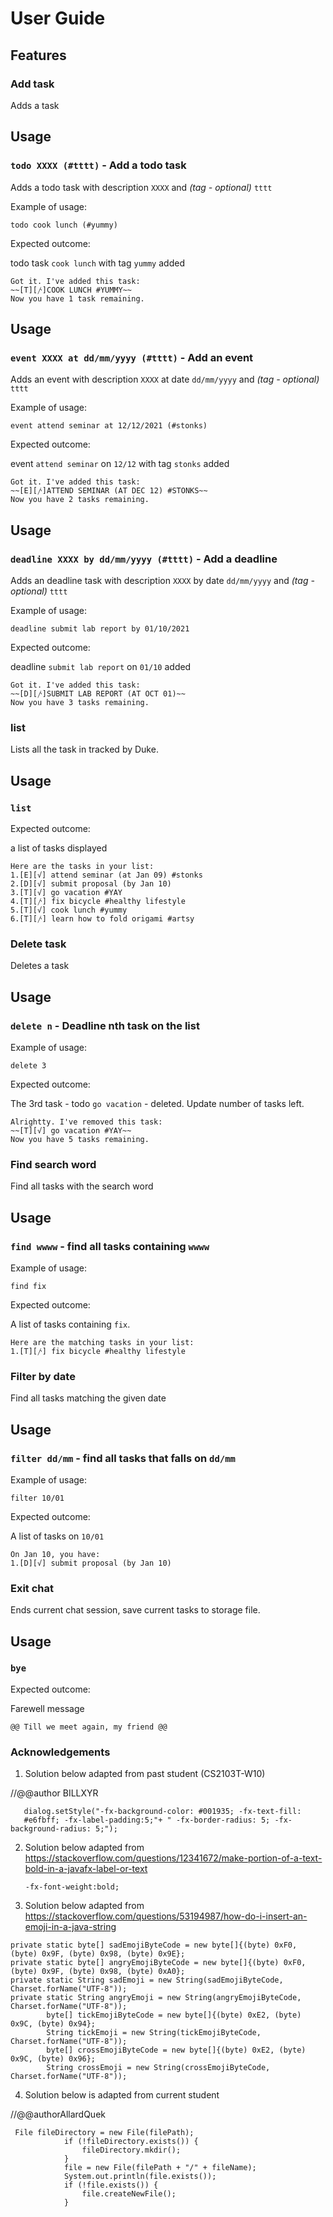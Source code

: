 # User Guide

## Features

### Add task

Adds a task

## Usage

### `todo XXXX (#tttt)` - Add a todo task

Adds a todo task with description `XXXX` and _(tag - optional)_ `tttt`

Example of usage: 

`todo cook lunch (#yummy)`

Expected outcome:

todo task `cook lunch` with tag `yummy` added

```
Got it. I've added this task:
~~[T][𐤕]COOK LUNCH #YUMMY~~ 
Now you have 1 task remaining.
```

## Usage

### `event XXXX at dd/mm/yyyy (#tttt)` - Add an event

Adds an event with description `XXXX` at date `dd/mm/yyyy` and _(tag - optional)_ `tttt`

Example of usage:

`event attend seminar at 12/12/2021 (#stonks)`

Expected outcome:

event `attend seminar` on `12/12` with tag `stonks` added

```
Got it. I've added this task:
~~[E][𐤕]ATTEND SEMINAR (AT DEC 12) #STONKS~~
Now you have 2 tasks remaining.
```

## Usage

### `deadline XXXX by dd/mm/yyyy (#tttt)` - Add a deadline

Adds an deadline task with description `XXXX` by date `dd/mm/yyyy` and _(tag - optional)_ `tttt`

Example of usage:

`deadline submit lab report by 01/10/2021`

Expected outcome:

deadline `submit lab report` on `01/10` added

```
Got it. I've added this task:
~~[D][𐤕]SUBMIT LAB REPORT (AT OCT 01)~~
Now you have 3 tasks remaining.
```

### list

Lists all the task in tracked by Duke.

## Usage

### `list`

Expected outcome:

a list of tasks displayed

```
Here are the tasks in your list:
1.[E][√] attend seminar (at Jan 09) #stonks
2.[D][√] submit proposal (by Jan 10)
3.[T][√] go vacation #YAY
4.[T][𐤕] fix bicycle #healthy lifestyle
5.[T][√] cook lunch #yummy
6.[T][𐤕] learn how to fold origami #artsy
```

### Delete task

Deletes a task 

## Usage

### `delete n` - Deadline nth task on the list

Example of usage:

`delete 3`

Expected outcome:

The 3rd task - todo `go vacation` - deleted.
Update number of tasks left.

```
Alrightty. I've removed this task:
~~[T][√] go vacation #YAY~~
Now you have 5 tasks remaining.
```

### Find search word

Find all tasks with the search word

## Usage

### `find wwww` - find all tasks containing `wwww`

Example of usage:

`find fix`

Expected outcome:

A list of tasks containing `fix`.

```
Here are the matching tasks in your list:
1.[T][𐤕] fix bicycle #healthy lifestyle
```

### Filter by date

Find all tasks matching the given date

## Usage

### `filter dd/mm` - find all tasks that falls on `dd/mm`

Example of usage:

`filter 10/01`

Expected outcome:

A list of tasks on `10/01`

```
On Jan 10, you have:
1.[D][√] submit proposal (by Jan 10)
```
### Exit chat

Ends current chat session, save current tasks to storage file.

## Usage

### `bye` 

Expected outcome:

Farewell message

```
@@ Till we meet again, my friend @@
```



### Acknowledgements

1. Solution below adapted from past student (CS2103T-W10)

//@@author BILLXYR
```
   dialog.setStyle("-fx-background-color: #001935; -fx-text-fill: 
   #e6fbff; -fx-label-padding:5;"+ " -fx-border-radius: 5; -fx-background-radius: 5;");
   ```
2. Solution below adapted from https://stackoverflow.com/questions/12341672/make-portion-of-a-text-bold-in-a-javafx-label-or-text

   `-fx-font-weight:bold;`

3. Solution below adapted from https://stackoverflow.com/questions/53194987/how-do-i-insert-an-emoji-in-a-java-string
```
private static byte[] sadEmojiByteCode = new byte[]{(byte) 0xF0, (byte) 0x9F, (byte) 0x98, (byte) 0x9E};
private static byte[] angryEmojiByteCode = new byte[]{(byte) 0xF0, (byte) 0x9F, (byte) 0x98, (byte) 0xA0};
private static String sadEmoji = new String(sadEmojiByteCode, Charset.forName("UTF-8"));
private static String angryEmoji = new String(angryEmojiByteCode, Charset.forName("UTF-8"));
        byte[] tickEmojiByteCode = new byte[]{(byte) 0xE2, (byte) 0x9C, (byte) 0x94};
        String tickEmoji = new String(tickEmojiByteCode, Charset.forName("UTF-8"));
        byte[] crossEmojiByteCode = new byte[]{(byte) 0xE2, (byte) 0x9C, (byte) 0x96};
        String crossEmoji = new String(crossEmojiByteCode, Charset.forName("UTF-8"));
```

4. Solution below is adapted from current student

//@@authorAllardQuek
```
 File fileDirectory = new File(filePath);
            if (!fileDirectory.exists()) {
                fileDirectory.mkdir();
            }
            file = new File(filePath + "/" + fileName);
            System.out.println(file.exists());
            if (!file.exists()) {
                file.createNewFile();
            }
```